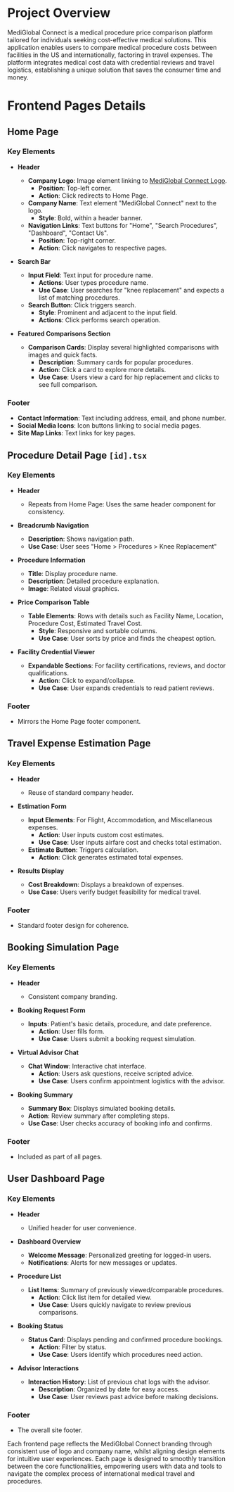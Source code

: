 # Project Overview

MediGlobal Connect is a medical procedure price comparison platform tailored for individuals seeking cost-effective medical solutions. This application enables users to compare medical procedure costs between facilities in the US and internationally, factoring in travel expenses. The platform integrates medical cost data with credential reviews and travel logistics, establishing a unique solution that saves the consumer time and money.

# Frontend Pages Details

## Home Page

### Key Elements

- **Header**
  - **Company Logo**: Image element linking to [MediGlobal Connect Logo](https://mediglobal-connect.greensphere.one/images/logo.jpg).
    - **Position**: Top-left corner.
    - **Action**: Click redirects to Home Page.
  - **Company Name**: Text element "MediGlobal Connect" next to the logo.
    - **Style**: Bold, within a header banner.
  - **Navigation Links**: Text buttons for "Home", "Search Procedures", "Dashboard", "Contact Us".
    - **Position**: Top-right corner.
    - **Action**: Click navigates to respective pages.

- **Search Bar**
  - **Input Field**: Text input for procedure name.
    - **Actions**: User types procedure name.
    - **Use Case**: User searches for "knee replacement" and expects a list of matching procedures.
  - **Search Button**: Click triggers search.
    - **Style**: Prominent and adjacent to the input field.
    - **Actions**: Click performs search operation.

- **Featured Comparisons Section**
  - **Comparison Cards**: Display several highlighted comparisons with images and quick facts.
    - **Description**: Summary cards for popular procedures.
    - **Action**: Click a card to explore more details.
    - **Use Case**: Users view a card for hip replacement and clicks to see full comparison.

### Footer

- **Contact Information**: Text including address, email, and phone number.
- **Social Media Icons**: Icon buttons linking to social media pages.
- **Site Map Links**: Text links for key pages.

## Procedure Detail Page `[id].tsx`

### Key Elements

- **Header**
  - Repeats from Home Page: Uses the same header component for consistency.

- **Breadcrumb Navigation**
  - **Description**: Shows navigation path.
  - **Use Case**: User sees "Home > Procedures > Knee Replacement"

- **Procedure Information**
  - **Title**: Display procedure name.
  - **Description**: Detailed procedure explanation.
  - **Image**: Related visual graphics.

- **Price Comparison Table**
  - **Table Elements**: Rows with details such as Facility Name, Location, Procedure Cost, Estimated Travel Cost.
    - **Style**: Responsive and sortable columns.
    - **Use Case**: User sorts by price and finds the cheapest option.

- **Facility Credential Viewer**
  - **Expandable Sections**: For facility certifications, reviews, and doctor qualifications.
    - **Action**: Click to expand/collapse.
    - **Use Case**: User expands credentials to read patient reviews.

### Footer

- Mirrors the Home Page footer component.

## Travel Expense Estimation Page

### Key Elements

- **Header**
  - Reuse of standard company header.

- **Estimation Form**
  - **Input Elements**: For Flight, Accommodation, and Miscellaneous expenses.
    - **Action**: User inputs custom cost estimates.
    - **Use Case**: User inputs airfare cost and checks total estimation.
  - **Estimate Button**: Triggers calculation.
    - **Action**: Click generates estimated total expenses.

- **Results Display**
  - **Cost Breakdown**: Displays a breakdown of expenses.
  - **Use Case**: Users verify budget feasibility for medical travel.

### Footer

- Standard footer design for coherence.

## Booking Simulation Page

### Key Elements

- **Header**
  - Consistent company branding.

- **Booking Request Form**
  - **Inputs**: Patient's basic details, procedure, and date preference.
    - **Action**: User fills form.
    - **Use Case**: Users submit a booking request simulation.

- **Virtual Advisor Chat**
  - **Chat Window**: Interactive chat interface.
    - **Action**: Users ask questions, receive scripted advice.
    - **Use Case**: Users confirm appointment logistics with the advisor.

- **Booking Summary**
  - **Summary Box**: Displays simulated booking details.
  - **Action**: Review summary after completing steps.
  - **Use Case**: User checks accuracy of booking info and confirms.

### Footer

- Included as part of all pages.

## User Dashboard Page

### Key Elements

- **Header**
  - Unified header for user convenience.

- **Dashboard Overview**
  - **Welcome Message**: Personalized greeting for logged-in users.
  - **Notifications**: Alerts for new messages or updates.

- **Procedure List**
  - **List Items**: Summary of previously viewed/comparable procedures.
    - **Action**: Click list item for detailed view.
    - **Use Case**: Users quickly navigate to review previous comparisons.

- **Booking Status**
  - **Status Card**: Displays pending and confirmed procedure bookings.
    - **Action**: Filter by status.
    - **Use Case**: Users identify which procedures need action.

- **Advisor Interactions**
  - **Interaction History**: List of previous chat logs with the advisor.
    - **Description**: Organized by date for easy access.
    - **Use Case**: User reviews past advice before making decisions.

### Footer

- The overall site footer.

Each frontend page reflects the MediGlobal Connect branding through consistent use of logo and company name, whilst aligning design elements for intuitive user experiences. Each page is designed to smoothly transition between the core functionalities, empowering users with data and tools to navigate the complex process of international medical travel and procedures.